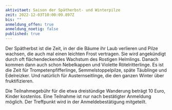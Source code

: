 ```yaml
---
aktivitaet: Saison der Spätherbst- und Winterpilze
zeit: 2022-12-03T10:00:09.897Z
bis: ""
anmeldung_offen: true
anmeldung_noetig: false
published: true
---
```

Der Spätherbst ist die Zeit, in der die Bäume ihr Laub verlieren und Pilze wachsen, die auch mal einen leichten Frost vertragen. Sie wird angekündigt durch oft flächendeckendes Wachstum des Rostigen Helmlings. Danach kommen dann auch schon Nebelkappen und Violette Rötelritterlinge. Es ist die Zeit für Trompetenpfifferlinge, Semmelstoppelpilze, späte Täublinge und Edelreizker. Und natürlich für Austernseitlinge, die den ganzen Winter über fruktifizieren.

Die Teilnahmegebühr für die etwa dreistündige Wanderung beträgt 10 Euro, Kinder kostenlos. Eine Teilnahme ist nur nach bestätigter Anmeldung möglich. Der Treffpunkt wird in der Anmeldebestätigung mitgeteilt.